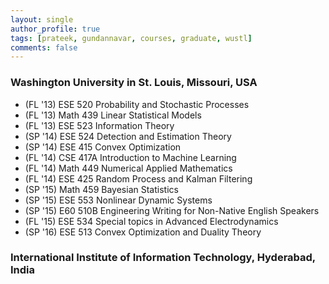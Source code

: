 ```yaml
---
layout: single
author_profile: true
tags: [prateek, gundannavar, courses, graduate, wustl]
comments: false
---
```


### Washington University in St. Louis, Missouri, USA
* (FL '13) ESE 520 Probability and Stochastic Processes
* (FL '13) Math 439 Linear Statistical Models
* (FL '13) ESE 523 Information Theory
* (SP '14) ESE 524 Detection and Estimation Theory
* (SP '14) ESE 415 Convex Optimization
* (FL '14) CSE 417A Introduction to Machine Learning
* (FL '14) Math 449 Numerical Applied Mathematics
* (FL '14) ESE 425 Random Process and Kalman Filtering
* (SP '15) Math 459 Bayesian Statistics
* (SP '15) ESE 553 Nonlinear Dynamic Systems
* (SP '15) E60 510B Engineering Writing for Non-Native English Speakers 
* (FL '15) ESE 534 Special topics in Advanced Electrodynamics
* (SP '16) ESE 513 Convex Optimization and Duality Theory

### International Institute of Information Technology, Hyderabad, India
